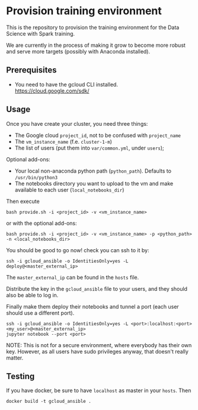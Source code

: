 # Provision training environment

This is the repository to provision the training environment for the Data Science with Spark
training.

We are currently in the process of making it grow to become more robust and serve more targets
(possibly with Anaconda installed).

## Prerequisites

 - You need to have the gcloud CLI installed. https://cloud.google.com/sdk/

## Usage

Once you have create your cluster, you need three things:

 - The Google cloud `project_id`, not to be confused with `project_name`
 - The `vm_instance_name` (f.e. `cluster-1-m`)
 - The list of users (put them into `var/common.yml`, under `users`);

Optional add-ons:
 - Your local non-anaconda python path (`python_path`). Defaults to `/usr/bin/python3`
 - The notebooks directory you want to upload to the vm and make available to each user (`local_notebooks_dir`)

Then execute

```
bash provide.sh -i <project_id> -v <vm_instance_name>
```

or with the optional add-ons:

```
bash provide.sh -i <project_id> -v <vm_instance_name> -p <python_path> -n <local_notebooks_dir>
```

You should be good to go now! check you can ssh to it by:

```
ssh -i gcloud_ansible -o IdentitiesOnly=yes -L deploy@<master_external_ip>
```

The `master_external_ip` can be found in the `hosts` file.

Distribute the key in the `gcloud_ansible` file to your users, and they should also be able to log in.

Finally make them deploy their notebooks and tunnel a port (each user should use a different port).

```
ssh -i gcloud_ansible -o IdentitiesOnly=yes -L <port>:localhost:<port> <my_user>@<master_external_ip>
jupyter notebook --port <port>
```

NOTE: This is not for a secure environment, where everybody has their own key. However, as all users
have sudo privileges anyway, that doesn't really matter.


## Testing

If you have docker, be sure to have `localhost` as master in your `hosts`. Then

```
docker build -t gcloud_ansible .
```
